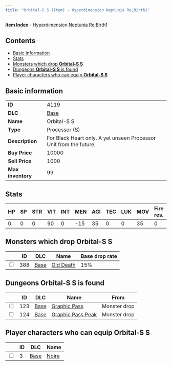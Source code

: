```yaml
---
title: "Orbital-S S (Item) - Hyperdimension Neptunia Re;Birth1"
---
```


[**Item Index**](/neptunia/rb1/item/index.html) - [Hyperdimension Neptunia Re;Birth1](/neptunia/rb1)

## Contents

- [Basic information](#basic-information)
- [Stats](#stats)
- [Monsters which drop **Orbital-S S**](#monsters-which-drop-orbital-s-s)
- [Dungeons **Orbital-S S** is found](#dungeons-orbital-s-s-is-found)
- [Player characters who can equip **Orbital-S S**](#player-characters-who-can-equip-orbital-s-s)

## Basic information

|   |   |
| -- | -- |
| **ID** | 4119 |
| **DLC** | [Base](/neptunia/rb1/dlc/1-base.html) |
| **Name** | Orbital-S S |
| **Type** | Processor (S) |
| **Description** | For Black Heart only. A yet unseen Processor Unit from the future. |
| **Buy Price** | 10000 |
| **Sell Price** | 1000 |
| **Max inventory** | 99 |

## Stats

| HP | SP | STR | VIT | INT | MEN | AGI | TEC | LUK | MOV | Fire res. | Ice res. | Wind res. | Lightning res. |
| -- | -- | --- | --- | --- | --- | --- | --- | --- | --- | --------- | -------- | --------- | -------------- |
| 0 | 0 | 0 | 90 | 0 | -15 | 35 | 0 | 0 | 35 | 0 | 0 | 0 | 0 |

## Monsters which drop **Orbital-S S**

|    | ID | DLC | Name | Base drop rate |
| -- | -- | --- | ---- | -------------- |
| <input type="checkbox" id="rb1-monster-1-388" class="trackbox" /> | 388 | [Base](/neptunia/rb1/dlc/1-base.html) | [Old Death](/neptunia/rb1/monster/1-388-old-death.html) | 15% |

## Dungeons **Orbital-S S** is found

|    | ID | DLC | Name | From |
| -- | -- | --- | ---- | ---- |
| <input type="checkbox" id="rb1-dungeon-1-123" class="trackbox" /> | 123 | [Base](/neptunia/rb1/dlc/1-base.html) | [Graphic Pass](/neptunia/rb1/dungeon/1-123-graphic-pass.html) | Monster drop |
| <input type="checkbox" id="rb1-dungeon-1-124" class="trackbox" /> | 124 | [Base](/neptunia/rb1/dlc/1-base.html) | [Graphic Pass Peak](/neptunia/rb1/dungeon/1-124-graphic-pass-peak.html) | Monster drop |

## Player characters who can equip **Orbital-S S**

|    | ID | DLC | Name |
| -- | -- | --- | ---- |
| <input type="checkbox" id="rb1-player-1-3" class="trackbox" /> | 3 | [Base](/neptunia/rb1/dlc/1-base.html) | [Noire](/neptunia/rb1/player/1-3-noire.html) |